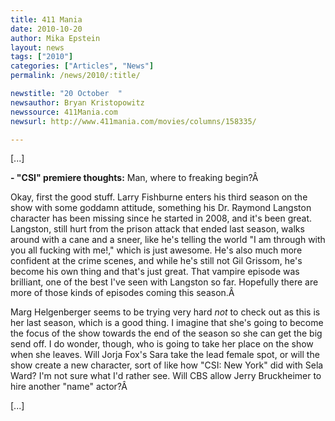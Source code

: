```yaml
---
title: 411 Mania 
date: 2010-10-20
author: Mika Epstein
layout: news
tags: ["2010"]
categories: ["Articles", "News"]
permalink: /news/2010/:title/

newstitle: "20 October  "
newsauthor: Bryan Kristopowitz  
newssource: 411Mania.com  
newsurl: http://www.411mania.com/movies/columns/158335/  

---
```

 [...]

**- "CSI" premiere thoughts:** Man, where to freaking begin?Â 

Okay, first the good stuff. Larry Fishburne enters his third season on the show with some goddamn attitude, something his Dr. Raymond Langston character has been missing since he started in 2008, and it's been great. Langston, still hurt from the prison attack that ended last season, walks around with a cane and a sneer, like he's telling the world "I am through with you all fucking with me!," which is just awesome. He's also much more confident at the crime scenes, and while he's still not Gil Grissom, he's become his own thing and that's just great. That vampire episode was brilliant, one of the best I've seen with Langston so far. Hopefully there are more of those kinds of episodes coming this season.Â 

Marg Helgenberger seems to be trying very hard *not* to check out as this is her last season, which is a good thing. I imagine that she's going to become the focus of the show towards the end of the season so she can get the big send off. I do wonder, though, who is going to take her place on the show when she leaves. Will Jorja Fox's Sara take the lead female spot, or will the show create a new character, sort of like how "CSI: New York" did with Sela Ward? I'm not sure what I'd rather see. Will CBS allow Jerry Bruckheimer to hire another "name" actor?Â 

[...]

